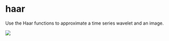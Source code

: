 # haar
Use the Haar functions to approximate a time series wavelet and an image.

![](haar_im_boats.gif)  
